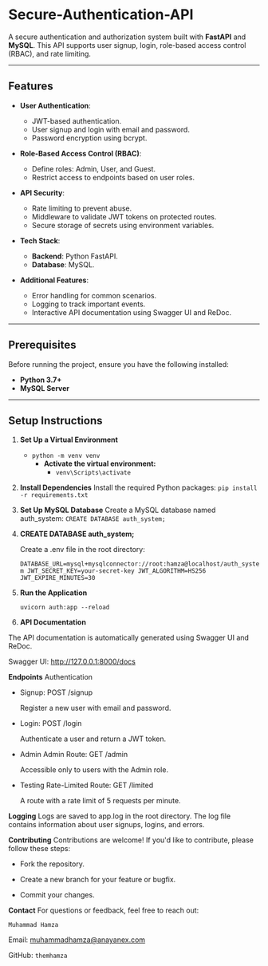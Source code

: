 # Secure-Authentication-API

A secure authentication and authorization system built with **FastAPI** and **MySQL**. This API supports user signup, login, role-based access control (RBAC), and rate limiting.

---

## Features

- **User Authentication**:
  - JWT-based authentication.
  - User signup and login with email and password.
  - Password encryption using bcrypt.

- **Role-Based Access Control (RBAC)**:
  - Define roles: Admin, User, and Guest.
  - Restrict access to endpoints based on user roles.

- **API Security**:
  - Rate limiting to prevent abuse.
  - Middleware to validate JWT tokens on protected routes.
  - Secure storage of secrets using environment variables.

- **Tech Stack**:
  - **Backend**: Python FastAPI.
  - **Database**: MySQL.

- **Additional Features**:
  - Error handling for common scenarios.
  - Logging to track important events.
  - Interactive API documentation using Swagger UI and ReDoc.

---

## Prerequisites

Before running the project, ensure you have the following installed:

- **Python 3.7+**
- **MySQL Server**

---

## Setup Instructions

1. **Set Up a Virtual Environment**
     - `python -m venv venv`
        - **Activate the virtual environment:**
            - `venv\Scripts\activate`
2. **Install Dependencies**
   Install the required Python packages:
    `pip install -r requirements.txt`
   
3. **Set Up MySQL Database**
   Create a MySQL database named auth_system:
   `CREATE DATABASE auth_system;`

4. **CREATE DATABASE auth_system;**
   
   Create a .env file in the root directory:
   
     `DATABASE_URL=mysql+mysqlconnector://root:hamza@localhost/auth_system
      JWT_SECRET_KEY=your-secret-key
      JWT_ALGORITHM=HS256
      JWT_EXPIRE_MINUTES=30`

6. **Run the Application**
   
     `uvicorn auth:app --reload`

8. **API Documentation**
   
The API documentation is automatically generated using Swagger UI and ReDoc.

Swagger UI: http://127.0.0.1:8000/docs

**Endpoints**
  Authentication
  
  - Signup: POST /signup
  
      Register a new user with email and password.
  
  - Login: POST /login
  
      Authenticate a user and return a JWT token.
  
  - Admin
      Admin Route: GET /admin
  
      Accessible only to users with the Admin role.
  
  - Testing
      Rate-Limited Route: GET /limited
  
      A route with a rate limit of 5 requests per minute.
  
  **Logging**
    Logs are saved to app.log in the root directory. The log file contains information about user signups, logins, and errors.

**Contributing**
    Contributions are welcome! If you'd like to contribute, please follow these steps:

  - Fork the repository.

  - Create a new branch for your feature or bugfix.

  - Commit your changes.

**Contact**
  For questions or feedback, feel free to reach out:

`Muhammad Hamza`

Email: muhammadhamza@anayanex.com

GitHub: `themhamza`
